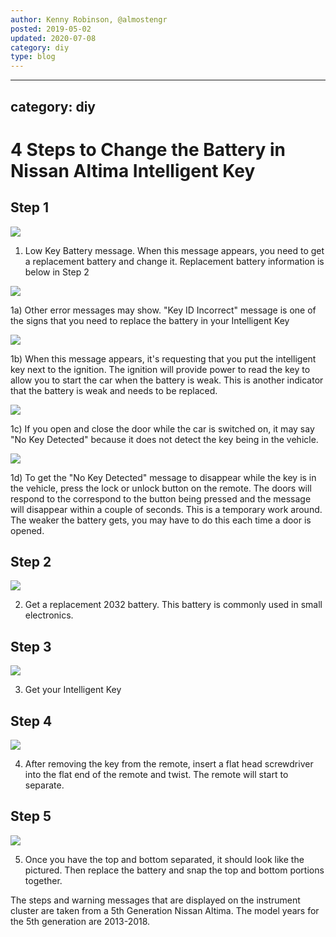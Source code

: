 ```yaml
---
author: Kenny Robinson, @almostengr
posted: 2019-05-02
updated: 2020-07-08
category: diy
type: blog
---
```


---
category: diy
---
# 4 Steps to Change the Battery in Nissan Altima Intelligent Key

## Step 1

![](/images/2019.05.02-untitled-f002145.png)

1) Low Key Battery message. When this message appears, you need to get a replacement battery and change it. Replacement battery information is below in Step 2

![](/images/2019.05.02-untitled-f000449.png)

1a) Other error messages may show. "Key ID Incorrect" message is one of the signs that you need to replace the battery in your Intelligent Key

![](/images/2019.05.02-untitled-f000615.png)

1b) When this message appears, it's requesting that you put the intelligent key next to the ignition.  The ignition will provide power to read the key to allow you to start the car when the battery is weak. This is another indicator that the battery is weak and needs to be replaced.

![](/images/2019.05.02-untitled-f001567.png)

1c) If you open and close the door while the car is switched on, it may say "No Key Detected" because it does not detect the key being in the vehicle.

![](/images/2019.05.02-untitled-f001875.png)

1d) To get the "No Key Detected" message to disappear while the key is in the vehicle, press the lock or unlock button on the remote. The doors will respond to the correspond to the button being pressed and the message will disappear within a couple of seconds. This is a temporary work around. The weaker the battery gets, you may have to do this each time a door is opened.

## Step 2

![](/images/2019.05.02-20190402_102047.jpg)

2) Get a replacement 2032 battery. This battery is commonly used in small electronics. 

## Step 3

![](/images/2019.05.02-20190402_101838.jpg) 

3) Get your Intelligent Key

## Step 4

![](/images/2019.05.02-20190402_102004.jpg)

4) After removing the key from the remote, insert a flat head screwdriver into the flat end of the remote and twist. The remote will start to separate.

## Step 5

![](/images/2019.05.02-20190402_102036.jpg)

5) Once you have the top and bottom separated, it should look like the pictured.  Then replace the battery and snap the top and bottom portions together.

The steps and warning messages that are displayed on the instrument cluster are taken 
from a 5th Generation Nissan Altima. The model years for the 5th generation are 2013-2018.
